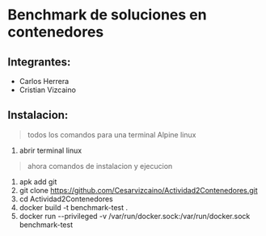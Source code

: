 # Benchmark de soluciones en contenedores
## Integrantes:
+ Carlos Herrera
+ Cristian Vizcaino
## Instalacion:
> todos los comandos para una terminal Alpine linux
1. abrir terminal linux
> ahora comandos de instalacion y ejecucion
1. apk add git
2. git clone https://github.com/Cesarvizcaino/Actividad2Contenedores.git
3. cd Actividad2Contenedores
4. docker build -t benchmark-test .
5. docker run --privileged -v /var/run/docker.sock:/var/run/docker.sock benchmark-test
